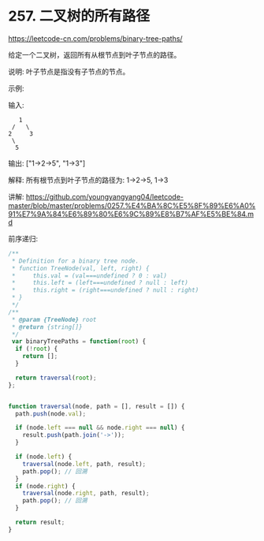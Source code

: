 # 257. 二叉树的所有路径

https://leetcode-cn.com/problems/binary-tree-paths/

给定一个二叉树，返回所有从根节点到叶子节点的路径。

说明: 叶子节点是指没有子节点的节点。

示例:

输入:
```
   1
 /   \
2     3
 \
  5
```
输出: ["1->2->5", "1->3"]

解释: 所有根节点到叶子节点的路径为: 1->2->5, 1->3


讲解:
https://github.com/youngyangyang04/leetcode-master/blob/master/problems/0257.%E4%BA%8C%E5%8F%89%E6%A0%91%E7%9A%84%E6%89%80%E6%9C%89%E8%B7%AF%E5%BE%84.md


前序递归:
```js
/**
 * Definition for a binary tree node.
 * function TreeNode(val, left, right) {
 *     this.val = (val===undefined ? 0 : val)
 *     this.left = (left===undefined ? null : left)
 *     this.right = (right===undefined ? null : right)
 * }
 */
/**
 * @param {TreeNode} root
 * @return {string[]}
 */
 var binaryTreePaths = function(root) {
  if (!root) {
    return [];
  }

  return traversal(root);
};


function traversal(node, path = [], result = []) {
  path.push(node.val);

  if (node.left === null && node.right === null) {
    result.push(path.join('->'));
  }

  if (node.left) {
    traversal(node.left, path, result);
    path.pop(); // 回溯
  }
  if (node.right) {
    traversal(node.right, path, result);
    path.pop(); // 回溯
  }

  return result;
}
```
